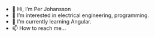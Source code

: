 - 👋 Hi, I’m Per Johansson
- 👀 I’m interested in electrical engineering, programming.
- 🌱 I’m currently learning Angular.
- 📫 How to reach me...

<!---
p721/p721 is a ✨ special ✨ repository because its `README.md` (this file) appears on your GitHub profile.
You can click the Preview link to take a look at your changes.
--->
